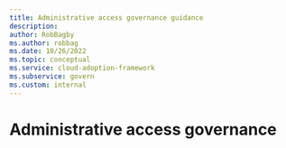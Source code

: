 ```yaml
---
title: Administrative access governance guidance
description: 
author: RobBagby
ms.author: robbag
ms.date: 10/26/2022
ms.topic: conceptual
ms.service: cloud-adoption-framework
ms.subservice: govern
ms.custom: internal
---
```


# Administrative access governance